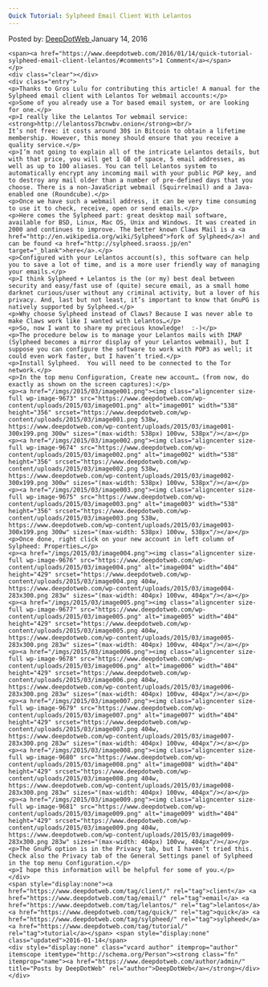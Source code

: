 ```yaml
---
Quick Tutorial: Sylpheed Email Client With Lelantos
---
```

<article class="post-listing post-9672 post type-post status-publish format-standard has-post-thumbnail hentry  tag-client tag-email tag-lelantos tag-quick tag-sylpheed tag-tutorial">
    <div class="post-inner">
        <span>Posted by: <a href="https://www.deepdotweb.com/author/admin/" title="">DeepDotWeb </a></span>
    <span>January 14, 2016</span>
    
    <span><a href="https://www.deepdotweb.com/2016/01/14/quick-tutorial-sylpheed-email-client-lelantos/#comments">1 Comment</a></span>
    </p>
    <div class="clear"></div>
    <div class="entry">
    <p>Thanks to Gros Lulu for contributing this article! A manual for the Sylpheed email client with Lelantos Tor webmail accounts:</p>
    <p>Some of you already use a Tor based email system, or are looking for one.</p>
    <p>I really like the Lelantos Tor webmail service: <strong>http://lelantoss7bcnwbv.onion</strong><br/>
    It’s not free: it costs around 30$ in Bitcoin to obtain a lifetime membership. However, this money should ensure that you receive a quality service.</p>
    <p>I’m not going to explain all of the intricate Lelantos details, but with that price, you will get 1 GB of space, 5 email addresses, as well as up to 100 aliases. You can tell Lelantos system to automatically encrypt any incoming mail with your public PGP key, and to destroy any mail older than a number of pre-defined days that you choose. There is a non-JavaScript webmail (Squirrelmail) and a Java-enabled one (Roundcube).</p>
    <p>Once we have such a webmail address, it can be very time consuming to use it to check, receive, open or send emails.</p>
    <p>Here comes the Sylpheed part: great desktop mail software, available for BSD, Linux, Mac OS, Unix and Windows. It was created in 2000 and continues to improve. The better known Claws Mail is a <a href="http://en.wikipedia.org/wiki/Sylpheed">fork of Sylpheed</a>! and can be found <a href="http://sylpheed.sraoss.jp/en" target="_blank">here</a>.</p>
    <p>Configured with your Lelantos account(s), this software can help you to save a lot of time, and is a more user friendly way of managing your emails.</p>
    <p>I think Sylpheed + Lelantos is the (or my) best deal between security and easy/fast use of (quite) secure email, as a small home darknet curious/user without any criminal activity, but a lover of his privacy. And, last but not least, it’s important to know that GnuPG is natively supported by Sylpheed.</p>
    <p>Why choose Sylpheed instead of Claws? Because I was never able to make Claws work like I wanted with Lelantos…</p>
    <p>So, now I want to share my precious knowledge!  :-)</p>
    <p>The procedure below is to manage your Lelantos mails with IMAP (Sylpheed becomes a mirror display of your Lelantos webmail), but I suppose you can configure the software to work with POP3 as well; it could even work faster, but I haven’t tried.</p>
    <p>Install Sylpheed.  You will need to be connected to the Tor network.</p>
    <p>In the top menu Configuration, Create new account… (from now, do exactly as shown on the screen captures):</p>
    <p><a href="/imgs/2015/03/image001.png"><img class="aligncenter size-full wp-image-9673" src="https://www.deepdotweb.com/wp-content/uploads/2015/03/image001.png" alt="image001" width="538" height="356" srcset="https://www.deepdotweb.com/wp-content/uploads/2015/03/image001.png 538w, https://www.deepdotweb.com/wp-content/uploads/2015/03/image001-300x199.png 300w" sizes="(max-width: 538px) 100vw, 538px"/></a></p>
    <p><a href="/imgs/2015/03/image002.png"><img class="aligncenter size-full wp-image-9674" src="https://www.deepdotweb.com/wp-content/uploads/2015/03/image002.png" alt="image002" width="538" height="356" srcset="https://www.deepdotweb.com/wp-content/uploads/2015/03/image002.png 538w, https://www.deepdotweb.com/wp-content/uploads/2015/03/image002-300x199.png 300w" sizes="(max-width: 538px) 100vw, 538px"/></a></p>
    <p><a href="/imgs/2015/03/image003.png"><img class="aligncenter size-full wp-image-9675" src="https://www.deepdotweb.com/wp-content/uploads/2015/03/image003.png" alt="image003" width="538" height="356" srcset="https://www.deepdotweb.com/wp-content/uploads/2015/03/image003.png 538w, https://www.deepdotweb.com/wp-content/uploads/2015/03/image003-300x199.png 300w" sizes="(max-width: 538px) 100vw, 538px"/></a></p>
    <p>Once done, right click on your new account in left column of Sylpheed: Properties…</p>
    <p><a href="/imgs/2015/03/image004.png"><img class="aligncenter size-full wp-image-9676" src="https://www.deepdotweb.com/wp-content/uploads/2015/03/image004.png" alt="image004" width="404" height="429" srcset="https://www.deepdotweb.com/wp-content/uploads/2015/03/image004.png 404w, https://www.deepdotweb.com/wp-content/uploads/2015/03/image004-283x300.png 283w" sizes="(max-width: 404px) 100vw, 404px"/></a></p>
    <p><a href="/imgs/2015/03/image005.png"><img class="aligncenter size-full wp-image-9677" src="https://www.deepdotweb.com/wp-content/uploads/2015/03/image005.png" alt="image005" width="404" height="429" srcset="https://www.deepdotweb.com/wp-content/uploads/2015/03/image005.png 404w, https://www.deepdotweb.com/wp-content/uploads/2015/03/image005-283x300.png 283w" sizes="(max-width: 404px) 100vw, 404px"/></a></p>
    <p><a href="/imgs/2015/03/image006.png"><img class="aligncenter size-full wp-image-9678" src="https://www.deepdotweb.com/wp-content/uploads/2015/03/image006.png" alt="image006" width="404" height="429" srcset="https://www.deepdotweb.com/wp-content/uploads/2015/03/image006.png 404w, https://www.deepdotweb.com/wp-content/uploads/2015/03/image006-283x300.png 283w" sizes="(max-width: 404px) 100vw, 404px"/></a></p>
    <p><a href="/imgs/2015/03/image007.png"><img class="aligncenter size-full wp-image-9679" src="https://www.deepdotweb.com/wp-content/uploads/2015/03/image007.png" alt="image007" width="404" height="429" srcset="https://www.deepdotweb.com/wp-content/uploads/2015/03/image007.png 404w, https://www.deepdotweb.com/wp-content/uploads/2015/03/image007-283x300.png 283w" sizes="(max-width: 404px) 100vw, 404px"/></a></p>
    <p><a href="/imgs/2015/03/image008.png"><img class="aligncenter size-full wp-image-9680" src="https://www.deepdotweb.com/wp-content/uploads/2015/03/image008.png" alt="image008" width="404" height="429" srcset="https://www.deepdotweb.com/wp-content/uploads/2015/03/image008.png 404w, https://www.deepdotweb.com/wp-content/uploads/2015/03/image008-283x300.png 283w" sizes="(max-width: 404px) 100vw, 404px"/></a></p>
    <p><a href="/imgs/2015/03/image009.png"><img class="aligncenter size-full wp-image-9681" src="https://www.deepdotweb.com/wp-content/uploads/2015/03/image009.png" alt="image009" width="404" height="429" srcset="https://www.deepdotweb.com/wp-content/uploads/2015/03/image009.png 404w, https://www.deepdotweb.com/wp-content/uploads/2015/03/image009-283x300.png 283w" sizes="(max-width: 404px) 100vw, 404px"/></a></p>
    <p>The GnuPG option is in the Privacy tab, but I haven’t tried this. Check also the Privacy tab of the General Settings panel of Sylpheed in the top menu Configuration.</p>
    <p>I hope this information will be helpful for some of you.</p>
    </div>
    <span style="display:none"><a href="https://www.deepdotweb.com/tag/client/" rel="tag">client</a> <a href="https://www.deepdotweb.com/tag/email/" rel="tag">email</a> <a href="https://www.deepdotweb.com/tag/lelantos/" rel="tag">lelantos</a> <a href="https://www.deepdotweb.com/tag/quick/" rel="tag">quick</a> <a href="https://www.deepdotweb.com/tag/sylpheed/" rel="tag">sylpheed</a> <a href="https://www.deepdotweb.com/tag/tutorial/" rel="tag">tutorial</a></span> <span style="display:none" class="updated">2016-01-14</span>
    <div style="display:none" class="vcard author" itemprop="author" itemscope itemtype="http://schema.org/Person"><strong class="fn" itemprop="name"><a href="https://www.deepdotweb.com/author/admin/" title="Posts by DeepDotWeb" rel="author">DeepDotWeb</a></strong></div>
    </div>
</article>

